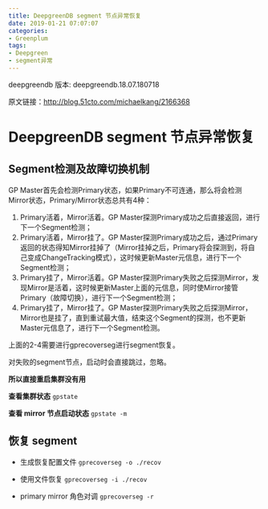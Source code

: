 ```yaml
---
title: DeepgreenDB segment 节点异常恢复
date: 2019-01-21 07:07:07
categories:
- Greenplum
tags:
- Deepgreen
- segment异常
---
```


deepgreendb 版本: deepgreendb.18.07.180718

原文链接：http://blog.51cto.com/michaelkang/2166368

# DeepgreenDB segment 节点异常恢复

## Segment检测及故障切换机制

GP Master首先会检测Primary状态，如果Primary不可连通，那么将会检测Mirror状态，Primary/Mirror状态总共有4种：

1. Primary活着，Mirror活着。GP Master探测Primary成功之后直接返回，进行下一个Segment检测；
2. Primary活着，Mirror挂了。GP Master探测Primary成功之后，通过Primary返回的状态得知Mirror挂掉了（Mirror挂掉之后，Primary将会探测到，将自己变成ChangeTracking模式），这时候更新Master元信息，进行下一个Segment检测；
3. Primary挂了，Mirror活着。GP Master探测Primary失败之后探测Mirror，发现Mirror是活着，这时候更新Master上面的元信息，同时使Mirror接管Primary（故障切换），进行下一个Segment检测；
4. Primary挂了，Mirror挂了。GP Master探测Primary失败之后探测Mirror，Mirror也是挂了，直到重试最大值，结束这个Segment的探测，也不更新Master元信息了，进行下一个Segment检测。

上面的2-4需要进行gprecoverseg进行segment恢复。

对失败的segment节点，启动时会直接跳过，忽略。 

**所以直接重启集群没有用**

**查看集群状态** `gpstate`

**查看 mirror 节点启动状态** `gpstate -m`

## 恢复 segment

- 生成恢复配置文件 `gprecoverseg -o ./recov`

- 使用文件恢复 `gprecoverseg -i ./recov`
- primary mirror 角色对调 `gprecoverseg -r`

